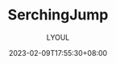 ---
title: "SerchingJump" #标题
date: 2023-02-09T17:55:30+08:00 #创建时间
lastmod: 2023-02-09T17:55:30+08:00 #更新时间
author: ["LYOUL"] #作者
description: "" #描述
showToc: true # 显示目录
TocOpen: true # 自动展开目录
cover:
    image: "" #图片路径
categories:

---